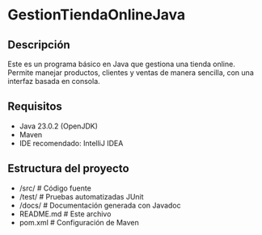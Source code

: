 # GestionTiendaOnlineJava

## Descripción

Este es un programa básico en Java que gestiona una tienda online. Permite manejar productos, clientes y ventas de manera sencilla, con una interfaz basada en consola.

## Requisitos

- Java 23.0.2 (OpenJDK)
- Maven
- IDE recomendado: IntelliJ IDEA

## Estructura del proyecto

- /src/ # Código fuente
- /test/ # Pruebas automatizadas JUnit
- /docs/ # Documentación generada con Javadoc
- README.md # Este archivo
- pom.xml # Configuración de Maven